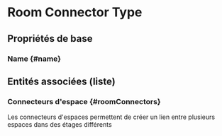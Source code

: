 #  Room Connector Type



## Propriétés de base

### Name {#name}
        




## Entités associées (liste)

### Connecteurs d'espace {#roomConnectors}
        
Les connecteurs d'espaces permettent de créer un lien entre plusieurs espaces dans des étages différents



<!--- THIS FILE IS GENERATED PLEASE DO NOT EDIT IT DIRECTLY --->
